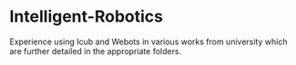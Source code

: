 # Intelligent-Robotics
Experience using Icub and Webots in various works from university which are further detailed in the appropriate folders.
